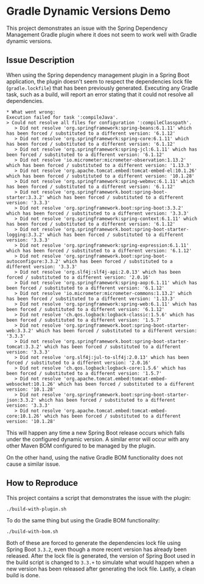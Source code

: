 # Gradle Dynamic Versions Demo

This project demonstrates an issue with the Spring Dependency Management Gradle plugin where it does not seem to work well with Gradle dynamic versions.

## Issue Description

When using the Spring dependency management plugin in a Spring Boot application, the plugin doesn't seem to respect the dependencies lock file (`gradle.lockfile`) that has been previously generated. Executing any Gradle task, such as a build, will report an error stating that it could not resolve all dependencies.

```
* What went wrong:
Execution failed for task ':compileJava'.
> Could not resolve all files for configuration ':compileClasspath'.
   > Did not resolve 'org.springframework:spring-beans:6.1.11' which has been forced / substituted to a different version: '6.1.12'
   > Did not resolve 'org.springframework:spring-core:6.1.11' which has been forced / substituted to a different version: '6.1.12'
   > Did not resolve 'org.springframework:spring-jcl:6.1.11' which has been forced / substituted to a different version: '6.1.12'
   > Did not resolve 'io.micrometer:micrometer-observation:1.13.2' which has been forced / substituted to a different version: '1.13.3'
   > Did not resolve 'org.apache.tomcat.embed:tomcat-embed-el:10.1.26' which has been forced / substituted to a different version: '10.1.28'
   > Did not resolve 'org.springframework:spring-webmvc:6.1.11' which has been forced / substituted to a different version: '6.1.12'
   > Did not resolve 'org.springframework.boot:spring-boot-starter:3.3.2' which has been forced / substituted to a different version: '3.3.3'
   > Did not resolve 'org.springframework.boot:spring-boot:3.3.2' which has been forced / substituted to a different version: '3.3.3'
   > Did not resolve 'org.springframework:spring-context:6.1.11' which has been forced / substituted to a different version: '6.1.12'
   > Did not resolve 'org.springframework.boot:spring-boot-starter-logging:3.3.2' which has been forced / substituted to a different version: '3.3.3'
   > Did not resolve 'org.springframework:spring-expression:6.1.11' which has been forced / substituted to a different version: '6.1.12'
   > Did not resolve 'org.springframework.boot:spring-boot-autoconfigure:3.3.2' which has been forced / substituted to a different version: '3.3.3'
   > Did not resolve 'org.slf4j:slf4j-api:2.0.13' which has been forced / substituted to a different version: '2.0.16'
   > Did not resolve 'org.springframework:spring-aop:6.1.11' which has been forced / substituted to a different version: '6.1.12'
   > Did not resolve 'io.micrometer:micrometer-commons:1.13.2' which has been forced / substituted to a different version: '1.13.3'
   > Did not resolve 'org.springframework:spring-web:6.1.11' which has been forced / substituted to a different version: '6.1.12'
   > Did not resolve 'ch.qos.logback:logback-classic:1.5.6' which has been forced / substituted to a different version: '1.5.7'
   > Did not resolve 'org.springframework.boot:spring-boot-starter-web:3.3.2' which has been forced / substituted to a different version: '3.3.3'
   > Did not resolve 'org.springframework.boot:spring-boot-starter-tomcat:3.3.2' which has been forced / substituted to a different version: '3.3.3'
   > Did not resolve 'org.slf4j:jul-to-slf4j:2.0.13' which has been forced / substituted to a different version: '2.0.16'
   > Did not resolve 'ch.qos.logback:logback-core:1.5.6' which has been forced / substituted to a different version: '1.5.7'
   > Did not resolve 'org.apache.tomcat.embed:tomcat-embed-websocket:10.1.26' which has been forced / substituted to a different version: '10.1.28'
   > Did not resolve 'org.springframework.boot:spring-boot-starter-json:3.3.2' which has been forced / substituted to a different version: '3.3.3'
   > Did not resolve 'org.apache.tomcat.embed:tomcat-embed-core:10.1.26' which has been forced / substituted to a different version: '10.1.28'
```

This will happen any time a new Spring Boot release occurs which falls under the configured dynamic version. A similar error will occur with any other Maven BOM configured to be managed by the plugin.

On the other hand, using the native Gradle BOM functionality does not cause a similar issue. 

## How to Reproduce

This project contains a script that demonstrates the issue with the plugin:

```
./build-with-plugin.sh
```

To do the same thing but using the Gradle BOM functionality:

```
./build-with-bom.sh
```

Both of these are forced to generate the dependencies lock file using Spring Boot `3.3.2`, even though a more recent version has already been released. After the lock file is generated, the version of Spring Boot used in the build script is changed to `3.3.+` to simulate what would happen when a new version has been released after generating the lock file. Lastly, a clean build is done. 